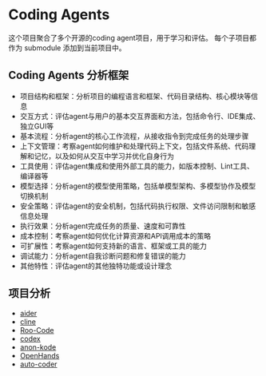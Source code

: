 # Coding Agents

这个项目聚合了多个开源的coding agent项目，用于学习和评估。
每个子项目都作为 submodule 添加到当前项目中。

## Coding Agents 分析框架

* 项目结构和框架：分析项目的编程语言和框架、代码目录结构、核心模块等信息
* 交互方式：评估agent与用户的基本交互界面和方法，包括命令行、IDE集成、独立GUI等
* 基本流程：分析agent的核心工作流程，从接收指令到完成任务的处理步骤
* 上下文管理：考察agent如何维护和处理代码上下文，包括文件系统、代码理解和记忆，以及如何从交互中学习并优化自身行为
* 工具使用：评估agent集成和使用外部工具的能力，如版本控制、Lint工具、编译器等
* 模型选择：分析agent的模型使用策略，包括单模型架构、多模型协作及模型切换机制
* 安全策略：评估agent的安全机制，包括代码执行权限、文件访问限制和敏感信息处理
* 执行效果：分析agent完成任务的质量、速度和可靠性
* 成本控制：考察agent如何优化计算资源和API调用成本的策略
* 可扩展性：考察agent如何支持新的语言、框架或工具的能力
* 调试能力：分析agent自我诊断问题和修复错误的能力
* 其他特性：评估agent的其他独特功能或设计理念


## 项目分析

* [aider](aider.md)
* [cline](https://github.com/fankaidev/cline)
* [Roo-Code](https://github.com/RooVetGit/Roo-Code)
* [codex](https://github.com/openai/codex)
* [anon-kode](https://github.com/fankaidev/anon-kode)
* [OpenHands](https://github.com/fankaidev/OpenHands)
* [auto-coder](https://github.com/fankaidev/auto-coder)


